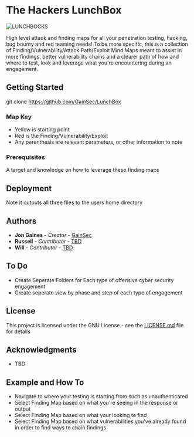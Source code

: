# The Hackers LunchBox
![LUNCHBOCKS](https://gainsec.com/wp-content/uploads/2023/12/L.U.N.C.H.B.O.C.K.S.png)

High level attack and finding maps for all your penetration testing, hacking, bug bounty and red teaming needs! To be more specific, this is a collection of Finding/Vulnerability/Attack Path/Exploit Mind Maps meant to assist in more findings, better vulnerability chains and a clearer path of how and where to test, look and leverage what you're encountering during an engagement.

## Getting Started

git clone https://github.com/GainSec/LunchBox 

### Map Key

* Yellow is starting point
* Red is the Finding/Vulnerability/Exploit
* Any parenthesis are relevant parameters, or other information to note

### Prerequisites

A target and knowledge on how to leverage these finding maps

## Deployment

Note it outputs all three files to the users home directory

## Authors

* **Jon Gaines** - *Creator* - [GainSec](https://github.com/GainSec)
* **Russell** - *Contributor* - [TBD](TBD)
* **Will** - *Contributor* - [TBD](TBD)

## To Do

* Create Seperate Folders for Each type of offensive cyber security engagement
* Create seperate view by phase and step of each type of engagement

## License

This project is licensed under the GNU License - see the [LICENSE.md](LICENSE.md) file for details

## Acknowledgments

* TBD

## Example and How To

* Navigate to where your testing is starting from such as unauthenticated
* Select Finding Map based on what you're seeing in the response or output
* Select Finding Map based on what your looking to find
* Select Finding Map based on what vulnerabilities you've already found in order to find ways to chain findings
